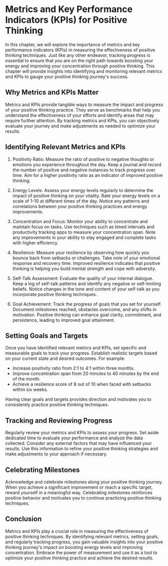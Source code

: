 # Metrics and Key Performance Indicators (KPIs) for Positive Thinking

In this chapter, we will explore the importance of metrics and key performance indicators (KPIs) in measuring the effectiveness of positive thinking techniques. Just like any other endeavor, tracking progress is essential to ensure that you are on the right path towards boosting your energy and improving your concentration through positive thinking. This chapter will provide insights into identifying and monitoring relevant metrics and KPIs to gauge your positive thinking journey's success.

## Why Metrics and KPIs Matter

Metrics and KPIs provide tangible ways to measure the impact and progress of your positive thinking practice. They serve as benchmarks that help you understand the effectiveness of your efforts and identify areas that may require further attention. By tracking metrics and KPIs, you can objectively evaluate your journey and make adjustments as needed to optimize your results.

## Identifying Relevant Metrics and KPIs

1. Positivity Ratio: Measure the ratio of positive to negative thoughts or emotions you experience throughout the day. Keep a journal and record the number of positive and negative instances to track progress over time. Aim for a higher positivity ratio as an indicator of improved positive thinking.
    
2. Energy Levels: Assess your energy levels regularly to determine the impact of positive thinking on your vitality. Rate your energy levels on a scale of 1-10 at different times of the day. Notice any patterns and correlations between your positive thinking practices and energy improvements.
    
3. Concentration and Focus: Monitor your ability to concentrate and maintain focus on tasks. Use techniques such as timed intervals and productivity tracking apps to measure your concentration span. Note any improvements in your ability to stay engaged and complete tasks with higher efficiency.
    
4. Resilience: Measure your resilience by observing how quickly you bounce back from setbacks or challenges. Take note of your emotional response and recovery time. Improved resilience indicates that positive thinking is helping you build mental strength and cope with adversity.
    
5. Self-Talk Assessment: Evaluate the quality of your internal dialogue. Keep a log of self-talk patterns and identify any negative or self-limiting beliefs. Notice changes in the tone and content of your self-talk as you incorporate positive thinking techniques.
    
6. Goal Achievement: Track the progress of goals that you set for yourself. Document milestones reached, obstacles overcome, and any shifts in motivation. Positive thinking can enhance goal clarity, commitment, and persistence, leading to improved goal attainment.
    

## Setting Goals and Targets

Once you have identified relevant metrics and KPIs, set specific and measurable goals to track your progress. Establish realistic targets based on your current state and desired outcomes. For example:

- Increase positivity ratio from 2:1 to 4:1 within three months.
- Improve concentration span from 20 minutes to 40 minutes by the end of the month.
- Achieve a resilience score of 8 out of 10 when faced with setbacks within six weeks.

Having clear goals and targets provides direction and motivates you to consistently practice positive thinking techniques.

## Tracking and Reviewing Progress

Regularly review your metrics and KPIs to assess your progress. Set aside dedicated time to evaluate your performance and analyze the data collected. Consider any external factors that may have influenced your results. Use this information to refine your positive thinking strategies and make adjustments to your approach if necessary.

## Celebrating Milestones

Acknowledge and celebrate milestones along your positive thinking journey. When you achieve a significant improvement or reach a specific target, reward yourself in a meaningful way. Celebrating milestones reinforces positive behavior and motivates you to continue practicing positive thinking techniques.

## Conclusion

Metrics and KPIs play a crucial role in measuring the effectiveness of positive thinking techniques. By identifying relevant metrics, setting goals, and regularly tracking progress, you gain valuable insights into your positive thinking journey's impact on boosting energy levels and improving concentration. Embrace the power of measurement and use it as a tool to optimize your positive thinking practice and achieve the desired results.
